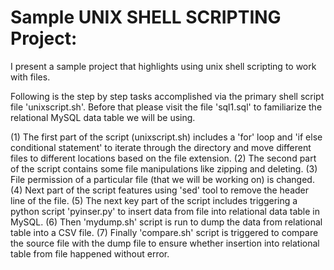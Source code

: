 # Sample UNIX SHELL SCRIPTING Project:

I present a sample project that highlights using unix shell scripting to work with files.

Following is the step by step tasks accomplished via the primary shell script file 'unixscript.sh'. Before that please visit the file 'sql1.sql' to familiarize
the relational MySQL data table we will be using.

(1) The first part of the script (unixscript.sh) includes a 'for' loop and 'if else conditional statement' to iterate through the            directory and move different files to different locations based on the file extension.
(2) The second part of the script contains some file manipulations like zipping and deleting.
(3) File permission of a particular file (that we will be working on) is changed.
(4) Next part of the script features using 'sed' tool to remove the header line of the file.
(5) The next key part of the script includes triggering a python script 'pyinser.py' to insert data from file into relational data table in MySQL.
(6) Then 'mydump.sh' script is run to dump the data from relational table into a CSV file.
(7) Finally 'compare.sh' script is triggered to compare the source file with the dump file to ensure whether insertion into relational       table from file happened without error.
